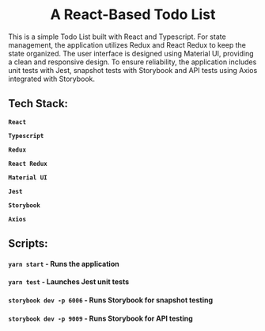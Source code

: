 <h1 align="center">A React-Based Todo List</h1>

This is a simple Todo List built with React and Typescript. For state management, the application utilizes Redux and React Redux to keep the state organized. The user interface is designed using Material UI, providing a clean and responsive design. To ensure reliability, the application includes unit tests with Jest, snapshot tests with Storybook and API tests using Axios integrated with Storybook.

<h2>Tech Stack:</h3>

**`React`**

**`Typescript`**

**`Redux`**

**`React Redux`**

**`Material UI`**

**`Jest`**

**`Storybook`**

**`Axios`**

<h2>Scripts:</h3>

#### `yarn start` - Runs the application

#### `yarn test` - Launches Jest unit tests

#### `storybook dev -p 6006` - Runs Storybook for snapshot testing

#### `storybook dev -p 9009` - Runs Storybook for API testing